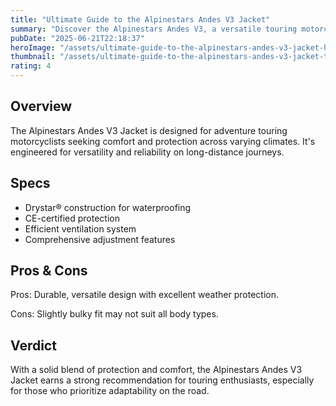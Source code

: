 ```yaml
---
title: "Ultimate Guide to the Alpinestars Andes V3 Jacket"
summary: "Discover the Alpinestars Andes V3, a versatile touring motorcycle jacket."
pubDate: "2025-06-21T22:18:37"
heroImage: "/assets/ultimate-guide-to-the-alpinestars-andes-v3-jacket-hero.jpg"
thumbnail: "/assets/ultimate-guide-to-the-alpinestars-andes-v3-jacket-thumb.jpg"
rating: 4
---
```


<h2>Overview</h2>
<p>The Alpinestars Andes V3 Jacket is designed for adventure touring motorcyclists seeking comfort and protection across varying climates. It's engineered for versatility and reliability on long-distance journeys.</p>
<h2>Specs</h2>
<ul>
  <li>Drystar® construction for waterproofing</li>
  <li>CE-certified protection</li>
  <li>Efficient ventilation system</li>
  <li>Comprehensive adjustment features</li>
</ul>
<h2>Pros & Cons</h2>
<p>Pros: Durable, versatile design with excellent weather protection.</p>
<p>Cons: Slightly bulky fit may not suit all body types.</p>
<h2>Verdict</h2>
<p>With a solid blend of protection and comfort, the Alpinestars Andes V3 Jacket earns a strong recommendation for touring enthusiasts, especially for those who prioritize adaptability on the road.</p>